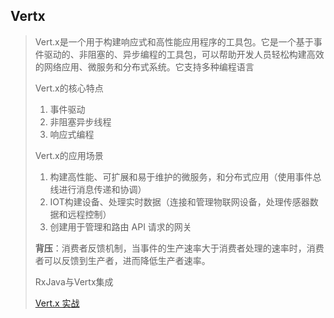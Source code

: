 ## Vertx

> Vert.x是一个用于构建响应式和高性能应用程序的工具包。它是一个基于事件驱动的、非阻塞的、异步编程的工具包，可以帮助开发人员轻松构建高效的网络应用、微服务和分布式系统。它支持多种编程语言
>
> Vert.x的核心特点
>
> 1. 事件驱动
> 2. 非阻塞异步线程
> 3. 响应式编程
>
> Vert.x的应用场景
>
> 1. 构建高性能、可扩展和易于维护的微服务，和分布式应用（使用事件总线进行消息传递和协调）
> 2. IOT构建设备、处理实时数据（连接和管理物联网设备，处理传感器数据和远程控制）
> 3. 创建用于管理和路由 API 请求的网关
>
> **背压**：消费者反馈机制，当事件的生产速率大于消费者处理的速率时，消费者可以反馈到生产者，进而降低生产者速率。
>
> RxJava与Vertx集成
>
> [Vert.x 实战](978-7-302-60567-6)
